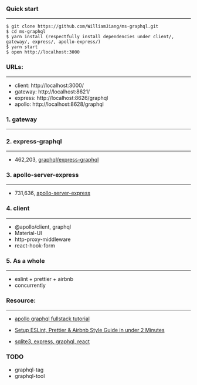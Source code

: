 ### Quick start

---

```shell script
$ git clone https://github.com/WilliamJiang/ms-graphql.git
$ cd ms-graphql
$ yarn install (respectfully install dependencies under client/, gateway/, express/, apollo-express/)
$ yarn start
$ open http://localhost:3000
```

### URLs:

---

- client: http://localhost:3000/
- gateway: http://localhost:8621/
- express: http://localhost:8626/graphql
- apollo: http://localhost:8628/graphql

### 1. gateway

---

### 2. express-graphql

---

- 462,203, [graphql/express-graphql](https://github.com/graphql/express-graphql)

### 3. apollo-server-express

---

- 731,636, [apollo-server-express](https://github.com/apollographql/apollo-server/tree/main/packages/apollo-server-express)

### 4. client

---

- @apollo/client, graphql
- Material-UI
- http-proxy-middleware
- react-hook-form

### 5. As a whole

---

- eslint + prettier + airbnb
- concurrently

### Resource:

---

- [apollo graphql fullstack tutorial](https://github.com/apollographql/fullstack-tutorial)

- [Setup ESLint, Prettier & Airbnb Style Guide in under 2 Minutes](https://github.com/paulolramos/eslint-prettier-airbnb-react)

- [sqlite3, express, graphql, react](https://github.com/jgilbertcastro/micro-blog)


### TODO

- graphql-tag
- graphql-tool
